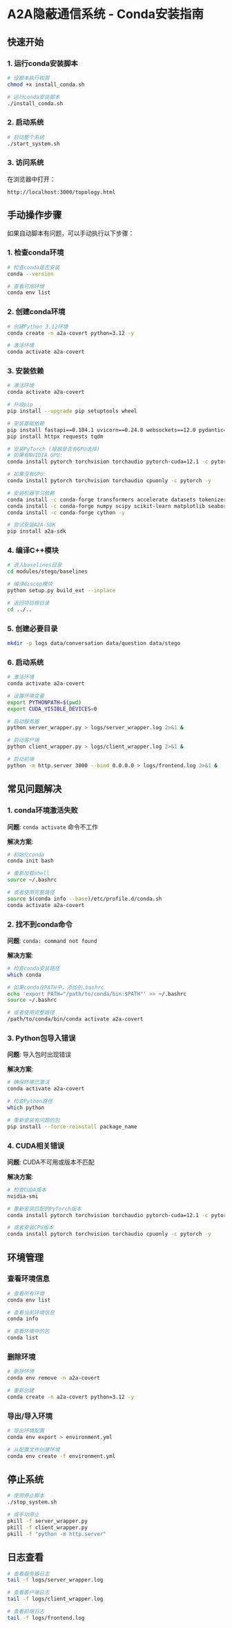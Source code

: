 # A2A隐蔽通信系统 - Conda安装指南

## 快速开始

### 1. 运行conda安装脚本

```bash
# 给脚本执行权限
chmod +x install_conda.sh

# 运行conda安装脚本
./install_conda.sh
```

### 2. 启动系统

```bash
# 启动整个系统
./start_system.sh
```

### 3. 访问系统

在浏览器中打开：
```
http://localhost:3000/topology.html
```

## 手动操作步骤

如果自动脚本有问题，可以手动执行以下步骤：

### 1. 检查conda环境

```bash
# 检查conda是否安装
conda --version

# 查看可用环境
conda env list
```

### 2. 创建conda环境

```bash
# 创建Python 3.12环境
conda create -n a2a-covert python=3.12 -y

# 激活环境
conda activate a2a-covert
```

### 3. 安装依赖

```bash
# 激活环境
conda activate a2a-covert

# 升级pip
pip install --upgrade pip setuptools wheel

# 安装基础依赖
pip install fastapi==0.104.1 uvicorn==0.24.0 websockets==12.0 pydantic==2.5.0 openai==1.3.7
pip install httpx requests tqdm

# 安装PyTorch (根据是否有GPU选择)
# 如果有NVIDIA GPU:
conda install pytorch torchvision torchaudio pytorch-cuda=12.1 -c pytorch -c nvidia -y

# 如果没有GPU:
conda install pytorch torchvision torchaudio cpuonly -c pytorch -y

# 安装机器学习依赖
conda install -c conda-forge transformers accelerate datasets tokenizers -y
conda install -c conda-forge numpy scipy scikit-learn matplotlib seaborn -y
conda install -c conda-forge cython -y

# 尝试安装A2A-SDK
pip install a2a-sdk
```

### 4. 编译C++模块

```bash
# 进入baselines目录
cd modules/stego/baselines

# 编译discop模块
python setup.py build_ext --inplace

# 返回项目根目录
cd ../..
```

### 5. 创建必要目录

```bash
mkdir -p logs data/conversation data/question data/stego
```

### 6. 启动系统

```bash
# 激活环境
conda activate a2a-covert

# 设置环境变量
export PYTHONPATH=$(pwd)
export CUDA_VISIBLE_DEVICES=0

# 启动服务器
python server_wrapper.py > logs/server_wrapper.log 2>&1 &

# 启动客户端
python client_wrapper.py > logs/client_wrapper.log 2>&1 &

# 启动前端
python -m http.server 3000 --bind 0.0.0.0 > logs/frontend.log 2>&1 &
```

## 常见问题解决

### 1. conda环境激活失败

**问题**: `conda activate` 命令不工作

**解决方案**:
```bash
# 初始化conda
conda init bash

# 重新加载shell
source ~/.bashrc

# 或者使用完整路径
source $(conda info --base)/etc/profile.d/conda.sh
conda activate a2a-covert
```

### 2. 找不到conda命令

**问题**: `conda: command not found`

**解决方案**:
```bash
# 检查conda安装路径
which conda

# 如果conda在PATH中，添加到.bashrc
echo 'export PATH="/path/to/conda/bin:$PATH"' >> ~/.bashrc
source ~/.bashrc

# 或者使用完整路径
/path/to/conda/bin/conda activate a2a-covert
```

### 3. Python包导入错误

**问题**: 导入包时出现错误

**解决方案**:
```bash
# 确保环境已激活
conda activate a2a-covert

# 检查Python路径
which python

# 重新安装有问题的包
pip install --force-reinstall package_name
```

### 4. CUDA相关错误

**问题**: CUDA不可用或版本不匹配

**解决方案**:
```bash
# 检查CUDA版本
nvidia-smi

# 重新安装匹配的PyTorch版本
conda install pytorch torchvision torchaudio pytorch-cuda=12.1 -c pytorch -c nvidia -y

# 或者安装CPU版本
conda install pytorch torchvision torchaudio cpuonly -c pytorch -y
```

## 环境管理

### 查看环境信息

```bash
# 查看所有环境
conda env list

# 查看当前环境信息
conda info

# 查看环境中的包
conda list
```

### 删除环境

```bash
# 删除环境
conda env remove -n a2a-covert

# 重新创建
conda create -n a2a-covert python=3.12 -y
```

### 导出/导入环境

```bash
# 导出环境配置
conda env export > environment.yml

# 从配置文件创建环境
conda env create -f environment.yml
```

## 停止系统

```bash
# 使用停止脚本
./stop_system.sh

# 或手动停止
pkill -f server_wrapper.py
pkill -f client_wrapper.py
pkill -f "python -m http.server"
```

## 日志查看

```bash
# 查看服务器日志
tail -f logs/server_wrapper.log

# 查看客户端日志
tail -f logs/client_wrapper.log

# 查看前端日志
tail -f logs/frontend.log
```

